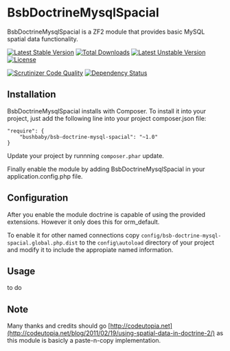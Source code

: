 BsbDoctrineMysqlSpacial
=======================

BsbDoctrineMysqlSpacial is a ZF2 module that provides basic MySQL spatial data functionality.

[![Latest Stable Version](https://poser.pugx.org/bushbaby/bsb-doctrine-mysql-spacial/v/stable.svg)](https://packagist.org/packages/bushbaby/bsb-doctrine-mysql-spacial)
[![Total Downloads](https://poser.pugx.org/bushbaby/bsb-doctrine-mysql-spacial/downloads.svg)](https://packagist.org/packages/bushbaby/bsb-doctrine-mysql-spacial)
[![Latest Unstable Version](https://poser.pugx.org/bushbaby/bsb-doctrine-mysql-spacial/v/unstable.svg)](https://packagist.org/packages/bushbaby/bsb-doctrine-mysql-spacial)
[![License](https://poser.pugx.org/bushbaby/bsb-doctrine-mysql-spacial/license.svg)](https://packagist.org/packages/bushbaby/bsb-doctrine-mysql-spacial)

[![Scrutinizer Code Quality](https://scrutinizer-ci.com/g/bushbaby/BsbDoctrineMysqlSpacial/badges/quality-score.png?b=master)](https://scrutinizer-ci.com/g/bushbaby/BsbDoctrineMysqlSpacial/?branch=master)
[![Dependency Status](https://www.versioneye.com/user/projects/54b9886f879d51e9aa000002/badge.svg?style=flat)](https://www.versioneye.com/user/projects/54b9886f879d51e9aa000002)

## Installation

BsbDoctrineMysqlSpacial installs with Composer. To install it into your project, just add the following line into your project composer.json file:

```
"require": {
    "bushbaby/bsb-doctrine-mysql-spacial": "~1.0"
}
```

Update your project by runnning `composer.phar` update.

Finally enable the module by adding BsbDoctrineMysqlSpacial in your application.config.php file.

## Configuration

After you enable the module doctrine is capable of using the provided extensions. However it only does this for orm_default.

To enable it for other named connections copy `config/bsb-doctrine-mysql-spacial.global.php.dist` to the `config\autoload` directory of your project and modify it to include the appropiate named information.

## Usage

to do

## Note

Many thanks and credits should go [http://codeutopia.net](http://codeutopia.net/blog/2011/02/19/using-spatial-data-in-doctrine-2/) as this module is basicly a paste-n-copy implementation.